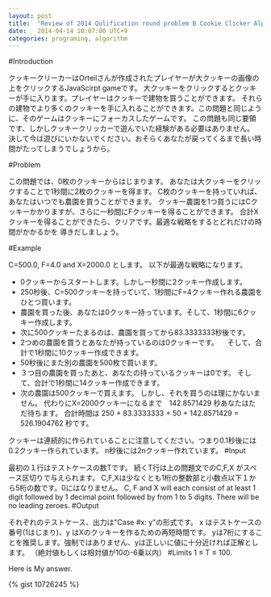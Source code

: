 ```yaml
---
layout: post
title:  "Review of 2014 Qulification round problem B Cookie Clicker Alpha"
date:   2014-04-14 10:07:00 UTC+9
categories: programing, algorithm
---
```


#Introduction

クッキークリーカーはOrteilさんが作成されたプレイヤーが大クッキーの画像の上をクリックするJavaScirpt gameです。
大クッキーをクリックするとクッキーが手に入ります。プレイヤーはクッキーで建物を買うことができます。
それらの建物でより多くのクッキーを手に入れることができます。この問題と同じように、そのゲームはクッキーにフォーカスしたゲームです。
この問題も同じ要領です、しかしクッキークリッカーで遊んでいた経験がある必要はありません。
決して今は遊びにいかないでください。おそらくあなたが戻ってくるまで長い時間がたってしまうでしょうから。

#Problem

この問題では、0枚のクッキーからはじまります。
あなたは大クッキーをクリックすることで1秒間に2枚のクッキーを得ます。
C枚のクッキーを持っていれば、あなたはいつでも農園を買うことができます。
クッキー農園を1つ買うにはCクッキーかかりますが、さらに一秒間にFクッキーを得ることができます。
合計Xクッキーを得ることができたら、クリアです。最適な戦略をするとどれだけの時間がかかるかを
導きだしましょう。

#Example


C=500.0, F=4.0 and X=2000.0 とします。
以下が最適な戦略になります。

- 0クッキーからスタートします。しかし一秒間に2クッキー作成します。
- 250秒後、C=500クッキーを持っていて、1秒間にF=4クッキー作れる農園をひとつ買います。
- 農園を買った後、あなたは0クッキー持っています。そして、1秒間に6クッキー作成します。
- 次に500クッキーたまるのは、農園を買ってから83.3333333秒後です。
- 2つめの農園を買うとあなたが持っているのは0クッキーです。
　そして、合計で1秒間に10クッキー作成できます。
- 50秒後にまた別の農園を500枚で買います。
- ３つ目の農園を買ったあと、あなたの持っているクッキーは0です。
そして、合計で1秒間に14クッキー作成できます。
- 次の農園は500クッキーで買えます。
しかし、それを買うのは理にかないません。
代わりにX=2000クッキーになるまで　142.8571429 秒あなたはただ待ちます。
合計時間は 250 + 83.3333333 + 50 + 142.8571429 = 526.1904762 秒です。

クッキーは連続的に作られていることに注意してください。つまり0.1秒後には0.2クッキー作られています。
n秒後には2nクッキー作れています。
#Input

最初の１行はテストケースの数Tです。
続くT行は上の問題文でのC,F,X がスペース区切りで与えられます。
C,F,Xは少なくとも1桁の整数部と小数点以下１から5桁の数です。0にはなりません。
C, F and X will each consist of at least 1 digit followed by 1 decimal point followed by from 1 to 5 digits. There will be no leading zeroes.
#Output

それぞれのテストケース、出力は"Case #x: y"の形式です。
x はテストケースの番号(1はじまり)、y はXのクッキーを作るための再短時間です。
yは7桁にすることを推奨します。強制ではありません、yは正しいに値に十分近ければ正解とします。
（絶対値もしくは相対値が10の-6乗以内）
#Limits
1 ≤ T ≤ 100.

Here is My answer.

{% gist 10726245 %}
